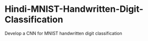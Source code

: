 # Hindi-MNIST-Handwritten-Digit-Classification
Develop a CNN for MNIST  handwritten digit classification
